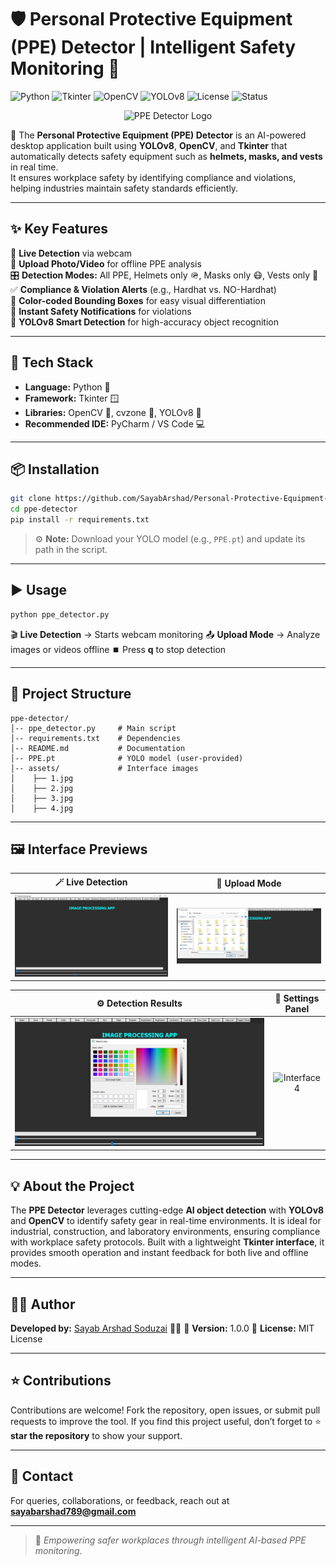 
# 🛡️ Personal Protective Equipment (PPE) Detector | Intelligent Safety Monitoring 🤖  
![Python](https://img.shields.io/badge/Python-3.8+-blue?logo=python) ![Tkinter](https://img.shields.io/badge/Framework-Tkinter-orange?logo=python) ![OpenCV](https://img.shields.io/badge/OpenCV-Computer%20Vision-red?logo=opencv) ![YOLOv8](https://img.shields.io/badge/Model-YOLOv8-green?logo=ultralytics) ![License](https://img.shields.io/badge/License-MIT-yellow) ![Status](https://img.shields.io/badge/Status-Active-brightgreen)  

<p align="center">
  <img src="https://cdn-icons-png.flaticon.com/512/2936/2936757.png" alt="PPE Detector Logo" width="140"/>
</p>

🚀 The **Personal Protective Equipment (PPE) Detector** is an AI-powered desktop application built using **YOLOv8**, **OpenCV**, and **Tkinter** that automatically detects safety equipment such as **helmets, masks, and vests** in real time.  
It ensures workplace safety by identifying compliance and violations, helping industries maintain safety standards efficiently.  

---

## ✨ Key Features  
🎥 **Live Detection** via webcam  
📁 **Upload Photo/Video** for offline PPE analysis  
🎛️ **Detection Modes:** All PPE, Helmets only 🪖, Masks only 😷, Vests only 🦺  
✅ **Compliance & Violation Alerts** (e.g., Hardhat vs. NO-Hardhat)  
🎨 **Color-coded Bounding Boxes** for easy visual differentiation  
🔔 **Instant Safety Notifications** for violations  
🧠 **YOLOv8 Smart Detection** for high-accuracy object recognition  

---

## 🧠 Tech Stack  
- **Language:** Python 🐍  
- **Framework:** Tkinter 🪟  
- **Libraries:** OpenCV 🎥, cvzone 🔧, YOLOv8 🤖  
- **Recommended IDE:** PyCharm / VS Code 💻  

---

## 📦 Installation  
```bash
git clone https://github.com/SayabArshad/Personal-Protective-Equipment-Detector.git
cd ppe-detector
pip install -r requirements.txt
````

> ⚙️ **Note:** Download your YOLO model (e.g., `PPE.pt`) and update its path in the script.

---

## ▶️ Usage

```bash
python ppe_detector.py
```

🎬 **Live Detection** → Starts webcam monitoring
📤 **Upload Mode** → Analyze images or videos offline
⏹️ Press **q** to stop detection

---

## 📁 Project Structure

```
ppe-detector/
│-- ppe_detector.py     # Main script
│-- requirements.txt    # Dependencies
│-- README.md           # Documentation
│-- PPE.pt              # YOLO model (user-provided)
│-- assets/             # Interface images
│    ├── 1.jpg
│    ├── 2.jpg
│    ├── 3.jpg
│    ├── 4.jpg
```

---

## 🖼️ Interface Previews

|       🪄 Live Detection      |        🧠 Upload Mode        |
| :--------------------------: | :--------------------------: |
| ![Interface 1](assets/1.jpg) | ![Interface 2](assets/2.jpg) |

|     ⚙️ Detection Results     |       🧰 Settings Panel      |
| :--------------------------: | :--------------------------: |
| ![Interface 3](assets/3.jpg) | ![Interface 4](assets/4.jpg) |

---

## 💡 About the Project

The **PPE Detector** leverages cutting-edge **AI object detection** with **YOLOv8** and **OpenCV** to identify safety gear in real-time environments.
It is ideal for industrial, construction, and laboratory environments, ensuring compliance with workplace safety protocols.
Built with a lightweight **Tkinter interface**, it provides smooth operation and instant feedback for both live and offline modes.

---

## 🧑‍💻 Author

**Developed by:** [Sayab Arshad Soduzai](https://github.com/SayabArshad) 👨‍💻
📅 **Version:** 1.0.0
📜 **License:** MIT License

---

## ⭐ Contributions

Contributions are welcome! Fork the repository, open issues, or submit pull requests to improve the tool.
If you find this project useful, don’t forget to ⭐ **star the repository** to show your support.

---

## 📧 Contact

For queries, collaborations, or feedback, reach out at **[sayabarshad789@gmail.com](mailto:sayabarshad789@gmail.com)**

---

> 🦺 *Empowering safer workplaces through intelligent AI-based PPE monitoring.*

```
```

